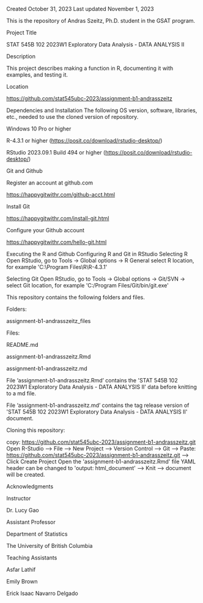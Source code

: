 
Created October 31, 2023 Last updated November 1, 2023

This is the repository of Andras Szeitz, Ph.D. student in the GSAT program.

Project Title

STAT 545B 102 2023W1 Exploratory Data Analysis - DATA ANALYSIS II

Description

This project describes making a function in R, documenting it with examples, and testing it.

Location

https://github.com/stat545ubc-2023/assignment-b1-andrasszeitz

Dependencies and Installation
The following OS version, software, libraries, etc., needed to use the cloned version of repository.

Windows 10 Pro or higher

R-4.3.1 or higher (https://posit.co/download/rstudio-desktop/)

RStudio 2023.09.1 Build 494 or higher (https://posit.co/download/rstudio-desktop/)

Git and Github

Register an account at github.com

https://happygitwithr.com/github-acct.html

Install Git

https://happygitwithr.com/install-git.html

Configure your Github account

https://happygitwithr.com/hello-git.html

Executing the R and Github
Configuring R and Git in RStudio
Selecting R
Open RStudio, go to Tools -> Global options -> R General
select R location, for example 'C:\Program Files\R\R-4.3.1'

Selecting Git
Open RStudio, go to Tools -> Global options -> Git/SVN ->
select Git location, for example 'C:/Program Files/Git/bin/git.exe'

This repository contains the following folders and files.

Folders:

assignment-b1-andrasszeitz_files

Files:

README.md

assignment-b1-andrasszeitz.Rmd

assignment-b1-andrasszeitz.md

File ‘assignment-b1-andrasszeitz.Rmd’ contains the 'STAT 545B 102 2023W1 Exploratory Data Analysis - DATA ANALYSIS II' data before knitting to a md file.

File ‘assignment-b1-andrasszeitz.md’ contains the tag release version of 'STAT 545B 102 2023W1 Exploratory Data Analysis - DATA ANALYSIS II' document.

Cloning this repository:

copy: https://github.com/stat545ubc-2023/assignment-b1-andrasszeitz.git
Open R-Studio --> File --> New Project --> Version Control --> Git --> Paste: https://github.com/stat545ubc-2023/assignment-b1-andrasszeitz.git --> Click Create Project
Open  the 'assignment-b1-andrasszeitz.Rmd' file
YAML header can be changed to 'output: html_document' --> Knit --> document will be created.

Acknowledgments

Instructor

Dr. Lucy Gao

Assistant Professor 

Department of Statistics

The University of British Columbia

Teaching Assistants

Asfar Lathif

Emily Brown

Erick Isaac Navarro Delgado
